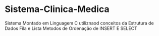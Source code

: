 # Sistema-Clinica-Medica

Sistema Montado em Linguagem C utiliznaod conceitos da Estrutura de Dados
Fila e Lista
Metodos de Ordenação de INSERT E SELECT 

 
